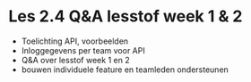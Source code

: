 # Les 2.4 Q&A lesstof week 1 & 2

- Toelichting API, voorbeelden
- Inloggegevens per team voor API
- Q&A over lesstof week 1 en 2
- bouwen individuele feature en teamleden ondersteunen
